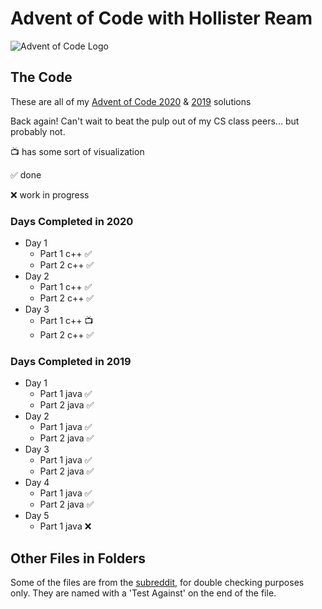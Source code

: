 # Advent of Code with Hollister Ream

![Advent of Code Logo](https://raw.githubusercontent.com/Hollikill/AdventOfCode2019/master/Images/Icon.png)

## The Code

These are all of my [Advent of Code 2020](https://adventofcode.com/2020 "Advent of Code 2020") & [2019](https://adventofcode.com/2019 "Advent of Code 2019") solutions

Back again! Can't wait to beat the pulp out of my CS class peers... but probably not.

📺 has some sort of visualization

✅ done

❌ work in progress

### Days Completed in 2020

- Day 1
  - Part 1 c++ ✅
  - Part 2 c++ ✅
- Day 2
  - Part 1 c++ ✅
  - Part 2 c++ ✅
- Day 3
  - Part 1 c++ 📺
  - Part 2 c++ ✅

### Days Completed in 2019

- Day 1
  - Part 1 java ✅
  - Part 2 java ✅
- Day 2
  - Part 1 java ✅
  - Part 2 java ✅
- Day 3
  - Part 1 java ✅
  - Part 2 java ✅
- Day 4
  - Part 1 java ✅
  - Part 2 java ✅
- Day 5
  - Part 1 java ❌

## Other Files in Folders

Some of the files are from the [subreddit](https://www.reddit.com/r/adventofcode/ "r/adventofcode"), for double checking purposes only. They are named with a 'Test Against' on the end of the file.
